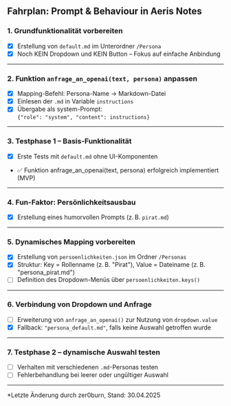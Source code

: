 ## Fahrplan: Prompt & Behaviour in Aeris Notes

### 1. Grundfunktionalität vorbereiten
- [x] Erstellung von `default.md` im Unterordner `/Persona`
- [x] Noch KEIN Dropdown und KEIN Button – Fokus auf einfache Anbindung

---

### 2. Funktion `anfrage_an_openai(text, persona)` anpassen
- [x] Mapping-Befehl: Persona-Name → Markdown-Datei
- [x] Einlesen der `.md` in Variable `instructions`
- [x] Übergabe als system-Prompt:  
      `{"role": "system", "content": instructions}`

---

### 3. Testphase 1 – Basis-Funktionalität
- [x] Erste Tests mit `default.md` ohne UI-Komponenten
- ✅ Funktion anfrage_an_openai(text, persona) erfolgreich implementiert (MVP)

---

### 4. Fun-Faktor: Persönlichkeitsausbau
- [x] Erstellung eines humorvollen Prompts (z. B. `pirat.md`)

---

### 5. Dynamisches Mapping vorbereiten
- [x] Erstellung von `persoenlichkeiten.json` im Ordner `/Personas`  
- [x] Struktur: Key = Rollenname (z. B. "Pirat"), Value = Dateiname (z. B. "persona_pirat.md")
- [ ] Definition des Dropdown-Menüs über `persoenlichkeiten.keys()`

---

### 6. Verbindung von Dropdown und Anfrage
- [ ] Erweiterung von `anfrage_an_openai()` zur Nutzung von `dropdown.value`
- [x] Fallback: `"persona_default.md"`, falls keine Auswahl getroffen wurde

---

### 7. Testphase 2 – dynamische Auswahl testen
- [ ] Verhalten mit verschiedenen `.md`-Personas testen
- [ ] Fehlerbehandlung bei leerer oder ungültiger Auswahl

---

*Letzte Änderung durch zer0burn, Stand: 30.04.2025
